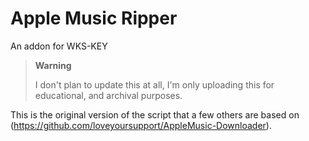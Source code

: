 # Apple Music Ripper

An addon for WKS-KEY

> **Warning**
>
> I don't plan to update this at all, I'm only uploading this for educational, and archival purposes.

This is the original version of the script that a few others are based on (https://github.com/loveyoursupport/AppleMusic-Downloader).
